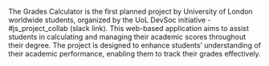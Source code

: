 The Grades Calculator is the first planned project by University of London worldwide students, organized by the UoL DevSoc initiative - #js_project_collab (slack link). This web-based application aims to assist students in calculating and managing their academic scores throughout their degree. The project is designed to enhance students’ understanding of their academic performance, enabling them to track their grades effectively.